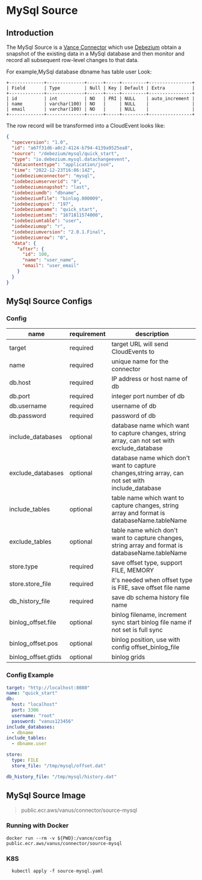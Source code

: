 # MySql Source

## Introduction

The MySql Source is a [Vance Connector][vc] which use [Debezium][debezium] obtain a snapshot of the existing data in a
MySql database and then monitor and record all subsequent row-level changes to that data.

For example,MySql database dbname has table user Look:

```text
+-------------+--------------+------+-----+---------+----------------+
| Field       | Type         | Null | Key | Default | Extra          |
+-------------+--------------+------+-----+---------+----------------+
| id          | int          | NO   | PRI | NULL    | auto_increment |
| name        | varchar(100) | NO   |     | NULL    |                |
| email       | varchar(100) | NO   |     | NULL    |                |
+-------------+--------------+------+-----+---------+----------------+
```

The row record will be transformed into a CloudEvent looks like:

```json
{
  "specversion": "1.0",
  "id": "a67f31d6-a0c2-4124-b794-4139a9525ea8",
  "source": "/debezium/mysql/quick_start",
  "type": "io.debezium.mysql.datachangeevent",
  "datacontenttype": "application/json",
  "time": "2022-12-23T16:06:14Z",
  "iodebeziumconnector": "mysql",
  "iodebeziumserverid": "0",
  "iodebeziumsnapshot": "last",
  "iodebeziumdb": "dbname",
  "iodebeziumfile": "binlog.000009",
  "iodebeziumpos": "197",
  "iodebeziumname": "quick_start",
  "iodebeziumtsms": "1671811574000",
  "iodebeziumtable": "user",
  "iodebeziumop": "r",
  "iodebeziumversion": "2.0.1.Final",
  "iodebeziumrow": "0",
  "data": {
    "after": {
      "id": 100,
      "name": "user_name",
      "email": "user_email"
    }
  }
}
```

## MySql Source Configs

### Config

| name                | requirement | description                                                                                       |
|---------------------|-------------|---------------------------------------------------------------------------------------------------|
| target              | required    | target URL will send CloudEvents to                                                               |
| name                | required    | unique name for the connector                                                                     |
| db.host             | required    | IP address or host name of db                                                                     |
| db.port             | required    | integer port number of db                                                                         |
| db.username         | required    | username of db                                                                                    |
| db.password         | required    | password of db                                                                                    |
| include_databases   | optional    | database name which want to capture changes, string array, can not set with exclude_database      |
| exclude_databases   | optional    | database name which don't want to capture changes,string array, can not set with include_database |
| include_tables      | optional    | table name which want to capture changes, string array and format is databaseName.tableName       |
| exclude_tables      | optional    | table name which don't want to capture changes, string array and format is databaseName.tableName |
| store.type          | required    | save offset type, support FILE, MEMORY                                                            |
| store.store_file    | required    | it's needed when offset type is FIlE, save offset file name                                       |
| db_history_file     | required    | save db schema history file name                                                                  |
| binlog_offset.file  | optional    | binlog filename, increment sync start binlog file name if not set is full sync                    |
| binlog_offset.pos   | optional    | binlog position, use with config offset_binlog_file                                               |
| binlog_offset.gtids | optional    | binlog grids                                                                                      |

### Config Example

```yaml
target: "http://localhost:8080"
name: "quick_start"
db:
  host: "localhost"
  port: 3306
  username: "root"
  password: "vanus123456"
include_databases:
  - dbname
include_tables:
  - dbname.user

store:
  type: FILE
  store_file: "/tmp/mysql/offset.dat"

db_history_file: "/tmp/mysql/history.dat"
```

## MySql Source Image

> public.ecr.aws/vanus/connector/source-mysql

### Running with Docker

```shell
docker run --rm -v ${PWD}:/vance/config public.ecr.aws/vanus/connector/source-mysql
```

### K8S

```shell
  kubectl apply -f source-mysql.yaml
```

[vc]: https://github.com/linkall-labs/vance-docs/blob/main/docs/concept.md
[debezium]: https://debezium.io/documentation/reference/2.0/connectors/mysql.html
